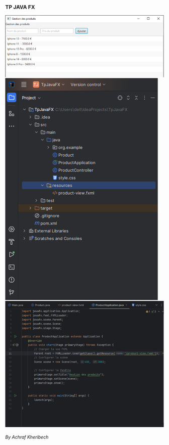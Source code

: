 <h3> TP JAVA FX</h3>

<img src="src/Captures/1.PNG">
<img src="src/Captures/2.PNG">
<img src="src/Captures/3.PNG">


<h6>By Achraf Kheribech</h6>
